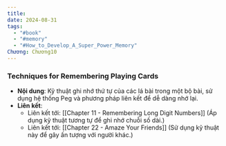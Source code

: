 ```yaml
---
title: 
date: 2024-08-31
tags:
  - "#book"
  - "#memory"
  - "#How_to_Develop_A_Super_Power_Memory"
Chương: Chương10
---
```

### Techniques for Remembering Playing Cards

- **Nội dung**: Kỹ thuật ghi nhớ thứ tự của các lá bài trong một bộ bài, sử dụng hệ thống Peg và phương pháp liên kết để dễ dàng nhớ lại.
- **Liên kết**:
    - Liên kết tới: [[Chapter 11 - Remembering Long Digit Numbers]] (Áp dụng kỹ thuật tương tự để ghi nhớ chuỗi số dài.)
    - Liên kết tới: [[Chapter 22 - Amaze Your Friends]] (Sử dụng kỹ thuật này để gây ấn tượng với người khác.)